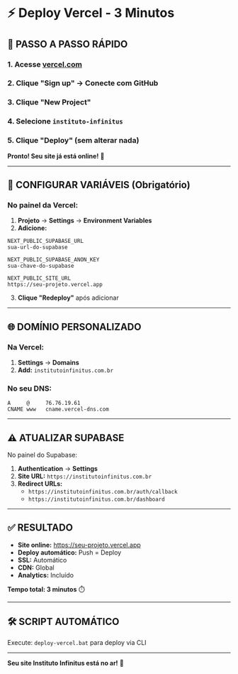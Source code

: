 # ⚡ Deploy Vercel - 3 Minutos

## 🚀 **PASSO A PASSO RÁPIDO**

### 1. Acesse [vercel.com](https://vercel.com)
### 2. Clique "Sign up" → Conecte com GitHub
### 3. Clique "New Project"
### 4. Selecione `instituto-infinitus`
### 5. Clique "Deploy" (sem alterar nada)

**Pronto! Seu site já está online!** 🎉

---

## 🔧 **CONFIGURAR VARIÁVEIS (Obrigatório)**

### No painel da Vercel:
1. **Projeto** → **Settings** → **Environment Variables**
2. **Adicione:**

```
NEXT_PUBLIC_SUPABASE_URL
sua-url-do-supabase

NEXT_PUBLIC_SUPABASE_ANON_KEY  
sua-chave-do-supabase

NEXT_PUBLIC_SITE_URL
https://seu-projeto.vercel.app
```

3. **Clique "Redeploy"** após adicionar

---

## 🌐 **DOMÍNIO PERSONALIZADO**

### Na Vercel:
1. **Settings** → **Domains**
2. **Add:** `institutoinfinitus.com.br`

### No seu DNS:
```
A     @     76.76.19.61
CNAME www   cname.vercel-dns.com
```

---

## ⚠️ **ATUALIZAR SUPABASE**

No painel do Supabase:
1. **Authentication** → **Settings**
2. **Site URL:** `https://institutoinfinitus.com.br`
3. **Redirect URLs:**
   - `https://institutoinfinitus.com.br/auth/callback`
   - `https://institutoinfinitus.com.br/dashboard`

---

## ✅ **RESULTADO**

- **Site online:** https://seu-projeto.vercel.app
- **Deploy automático:** Push = Deploy
- **SSL:** Automático
- **CDN:** Global
- **Analytics:** Incluído

**Tempo total: 3 minutos** ⏱️

---

## 🛠️ **SCRIPT AUTOMÁTICO**

Execute: `deploy-vercel.bat` para deploy via CLI

---

**Seu site Instituto Infinitus está no ar!** 🚀
